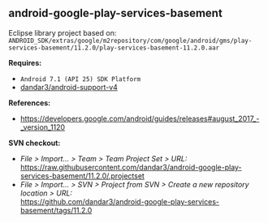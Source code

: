 ## android-google-play-services-basement

Eclipse library project based on:<br/>
`ANDROID_SDK/extras/google/m2repository/com/google/android/gms/play-services-basement/11.2.0/play-services-basement-11.2.0.aar`

**Requires:**
- `Android 7.1 (API 25) SDK Platform`
- [dandar3/android-support-v4](https://github.com/dandar3/android-support-v4/tree/26.0.2)

**References:**
- https://developers.google.com/android/guides/releases#august_2017_-_version_1120

**SVN checkout:** 
- _File > Import... > Team > Team Project Set > URL:_<br/>
  https://raw.githubusercontent.com/dandar3/android-google-play-services-basement/11.2.0/.projectset
- _File > Import... > SVN > Project from SVN > Create a new repository location > URL:_<br/> 
  https://github.com/dandar3/android-google-play-services-basement/tags/11.2.0
